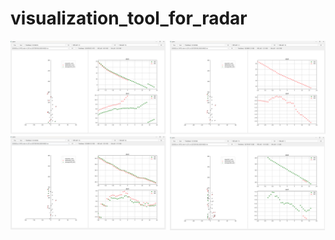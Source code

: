 # visualization_tool_for_radar

![image](https://github.com/4oomin/visualization_tool_for_radar/blob/main/image/visulization_tool_for_radar1.png)
